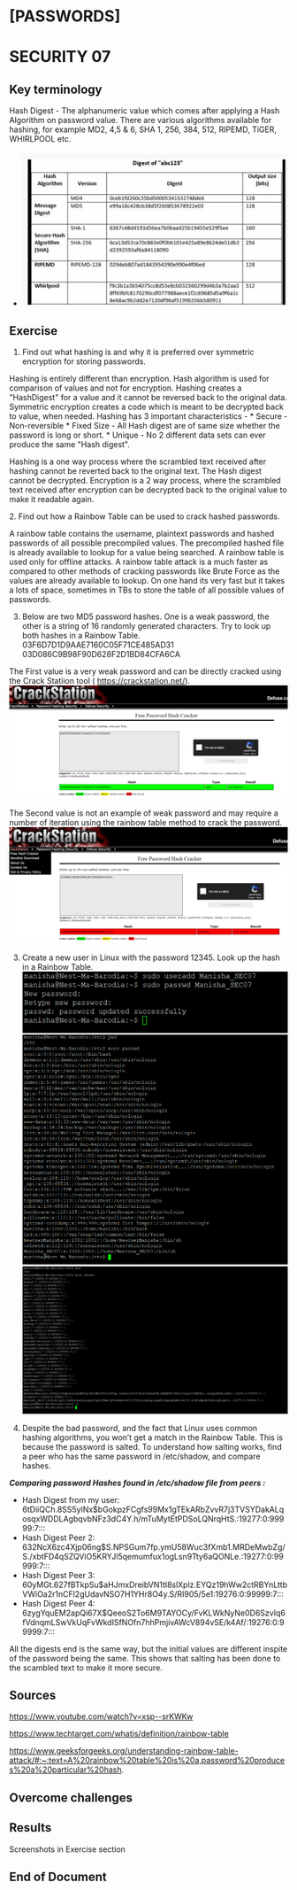 

# [PASSWORDS]
# SECURITY 07

## Key terminology
Hash Digest - The alphanumeric value which comes after applying a Hash Algorithm on password value. There are various algorithms available for hashing, for example MD2, 4,5 & 6, SHA 1, 256, 384, 512, RIPEMD, TiGER, WHIRLPOOL etc.   
* ![Different Algos](https://github.com/Techgrounds-Cloud-9/cloud-9-MBarodia/blob/5160937eeb83e77a4c681866471e7b616b50c094/00_includes/03_Security/SEC07/SEC07-DiffHashAlgo.PNG)


## Exercise
1. Find out what hashing is and why it is preferred over symmetric encryption for storing passwords.

<p> Hashing is entirely different than encryption. Hash algorithm is used for comparison of values and not for encryption. Hashing creates a "HashDigest" for a value and it cannot be reversed back to the original data. Symmetric encryption creates a code which is meant to be decrypted back to value, when needed.
Hashing has 3 important characteristics - 
* Secure - Non-reversible
* Fixed Size - All Hash digest are of same size whether the password is long or short.
* Unique - No 2 different data sets can ever produce the same "Hash digest".
</p>
<p> Hashing is a one way process where the scrambled text received after hashing cannot be reverted back to the original text. The Hash digest cannot be decrypted.
Encryption is a 2 way process, where the scrambled text received after encryption can be decrypted back to the original value to make it readable again.
</p>
2. Find out how a Rainbow Table can be used to crack hashed passwords.
<p> A rainbow table contains the username, plaintext passwords and hashed passwords of all possible precompiled values. The precompiled hashed file is already available to lookup for a value being searched. A rainbow table is used only for offline attacks. A rainbow table attack is a much faster as compared to other methods of cracking passwords like Brute Force as the values are already available to lookup. On one hand its very fast but it takes a lots of space, sometimes in TBs to store the table of all possible values of passwords.</p>

3. Below are two MD5 password hashes. One is a weak password, the other is a string of 16 randomly generated characters. Try to look up both hashes in a Rainbow Table.
03F6D7D1D9AAE7160C05F71CE485AD31
03D086C9B98F90D628F2D1BD84CFA6CA

The First value is a very weak password and can be directly cracked using the Crack Statiion tool ( https://crackstation.net/). 
![First digest -Screenshot](https://github.com/Techgrounds-Cloud-9/cloud-9-MBarodia/blob/5160937eeb83e77a4c681866471e7b616b50c094/00_includes/03_Security/SEC07/SEC07-MD5-Pwd1.PNG)

The Second value is not an example of weak password and may require a number of iteration using the rainbow table method to crack the password.
![First digest -Screenshot](https://github.com/Techgrounds-Cloud-9/cloud-9-MBarodia/blob/5160937eeb83e77a4c681866471e7b616b50c094/00_includes/03_Security/SEC07/SEC07-MD5-Pwd2.PNG)

3. Create a new user in Linux with the password 12345. Look up the hash in a Rainbow Table.
![User Manisha_SEC07 Created with password](https://github.com/Techgrounds-Cloud-9/cloud-9-MBarodia/blob/40de3824ee68d8bc920d75fed591fc52bb45fe8a/00_includes/03_Security/SEC07/SEC07-UserPwdCreated.PNG)   
![User and password in /etc/passwd in vm](https://github.com/Techgrounds-Cloud-9/cloud-9-MBarodia/blob/40de3824ee68d8bc920d75fed591fc52bb45fe8a/00_includes/03_Security/SEC07/SEC07-UserExistsInPasswd.PNG)   
![User and password in /etc/shadow in vm](https://github.com/Techgrounds-Cloud-9/cloud-9-MBarodia/blob/40de3824ee68d8bc920d75fed591fc52bb45fe8a/00_includes/03_Security/SEC07/SEC07-UserHashPwdInShadow.PNG)

4. Despite the bad password, and the fact that Linux uses common hashing algorithms, you won’t get a match in the Rainbow Table. This is because the password is salted. To understand how salting works, find a peer who has the same password in /etc/shadow, and compare hashes.

***Comparing password Hashes found in /etc/shadow file from peers :***
* Hash Digest from my user:
$6$tDiiQCh.8SS5ylNx$bGokpzFCgfs99Mx1gTEkARbZvvR7j3TVSYDakALqosqxWDDLAgbqvbNFz3dC4Y.h/mTuMytEtPDSoLQNrqHtS.:19277:0:99999:7:::
* Hash Digest Peer 2:
$6$32NcX6zc4Xjp06ng$S.NPSGum7fp.ymU58Wuc3fXmb1.MRDeMwbZg/S./xbtFD4qSZQViO5KRYJl5qemumfux1ogLsn9Tty6aQONLe.:19277:0:99999:7:::
* Hash Digest Peer 3:
$6$0yMGt.627fBTkpSu$aHJmxDreibVN1tl8slXplz.EYQz19hWw2ctRBYnLttbVWiOa2r1nCFl2gUdavNSO7H1YHr8O4y.S/RI905/5e1:19276:0:99999:7:::
* Hash Digest Peer 4:
$6$zygYquEM2apQi67X$QeeoS2To6M9TAYOCy/FvKLWkNyNe0D6SzvIq6fVdnqmLSwVkUqFvWkdISfNOfn7hhPmjivAWcV894vSE/k4Af/:19276:0:99999:7:::

All the digests end is the same way, but the initial values are different inspite of the password being the same. This shows that salting has been done to the scambled text to make it more secure.

## Sources
https://www.youtube.com/watch?v=xsp--srKWKw

https://www.techtarget.com/whatis/definition/rainbow-table

https://www.geeksforgeeks.org/understanding-rainbow-table-attack/#:~:text=A%20rainbow%20table%20is%20a,password%20produces%20a%20particular%20hash.






## Overcome challenges


## Results
Screenshots in Exercise section

## End of Document





